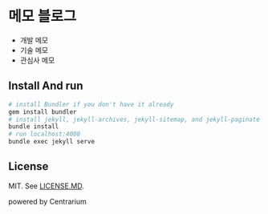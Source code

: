# 메모 블로그

- 개발 메모
- 기술 메모
- 관심사 메모

## Install And run
```bash
# install Bundler if you don't have it already
gem install bundler
# install jekyll, jekyll-archives, jekyll-sitemap, and jekyll-paginate
bundle install
# run localhost:4000
bundle exec jekyll serve
```

## License

MIT. See [LICENSE.MD](https://github.com/bencentra/centrarium/blob/master/LICENSE.md).

powered by Centrarium